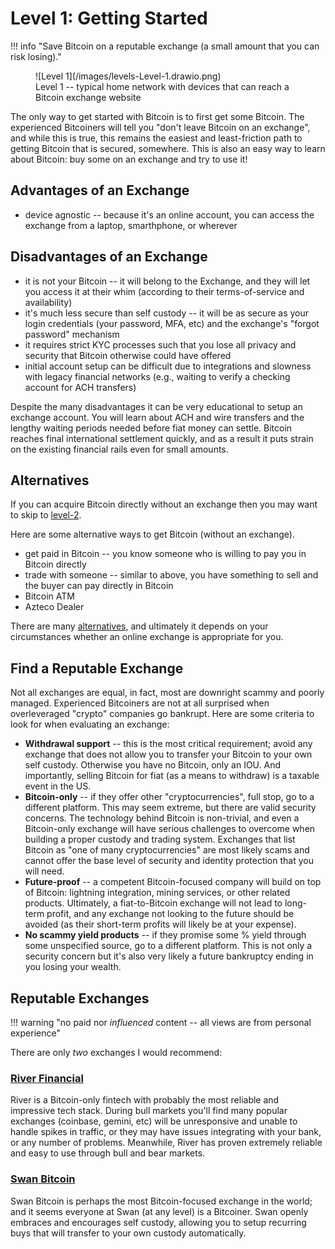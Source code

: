 # Level 1: Getting Started

!!! info "Save Bitcoin on a reputable exchange (a small amount that you can risk losing)."

<figure markdown>
![Level 1](/images/levels-Level-1.drawio.png)
  <figcaption>Level 1 -- typical home network with devices that can reach a Bitcoin exchange website</figcaption>
</figure>

The only way to get started 
 with Bitcoin is to first get some Bitcoin.
The experienced Bitcoiners will tell you
 "don't leave Bitcoin on an exchange", 
 and while this is true, this remains
 the easiest and least-friction path
 to getting Bitcoin that is secured, somewhere.
This is also an easy way to learn about
 Bitcoin: buy some on an exchange and
 try to use it!


## Advantages of an Exchange

* device agnostic -- because it's an online account, you can access the exchange from a laptop, smarthphone, or wherever


## Disadvantages of an Exchange

* it is not your Bitcoin -- it will belong to the Exchange, and they will let you access it at their whim (according to their terms-of-service and availability)
* it's much less secure than self custody -- it will be as secure as your login credentials (your password, MFA, etc) and the exchange's "forgot password" mechanism
* it requires strict KYC processes such that you lose all privacy and security that Bitcoin otherwise could have offered
* initial account setup can be difficult due to integrations and slowness with legacy financial networks (e.g., waiting to verify a checking account for ACH transfers)

Despite the many disadvantages it can be very educational to setup an exchange account.
You will learn about ACH and wire transfers and the lengthy waiting periods
 needed before fiat money can settle. 
Bitcoin reaches final international settlement quickly,
 and as a result it puts strain on the existing financial rails
 even for small amounts.



## Alternatives

If you can acquire
 Bitcoin directly without an exchange
 then you may want to skip to
 [level-2](level-2/).

Here are some alternative ways
 to get Bitcoin (without an exchange).

* get paid in Bitcoin -- you know someone who is willing to pay you in Bitcoin directly
* trade with someone -- similar to above, you have something to sell and the buyer can pay directly in Bitcoin
* Bitcoin ATM
* Azteco Dealer

There are many 
 [alternatives](https://sovrnbitcoiner.com/15-methods-to-aquire-non-kyc-bitcoin/),
 and ultimately 
 it depends on your circumstances whether
 an online exchange is appropriate for you.


## Find a Reputable Exchange

Not all exchanges are equal, in fact, most are downright scammy and poorly managed.
Experienced Bitcoiners are not at all surprised when overleveraged "crypto" companies go bankrupt.
Here are some criteria to look for when evaluating an exchange:

* **Withdrawal support** -- this is the most critical requirement; avoid any exchange that does not allow you to transfer your Bitcoin to your own self custody. Otherwise you have no Bitcoin, only an IOU. And importantly, selling Bitcoin for fiat (as a means to withdraw) is a taxable event in the US.
* **Bitcoin-only** -- if they offer other "cryptocurrencies", full stop, go to a different platform. This may seem extreme, but there are valid security concerns. The technology behind Bitcoin is non-trivial, and even a Bitcoin-only exchange will have serious challenges to overcome when building a proper custody and trading system. Exchanges that list Bitcoin as "one of many cryptocurrencies" are most likely scams and cannot offer the base level of security and identity protection that you will need.
* **Future-proof** -- a competent Bitcoin-focused company will build on top of Bitcoin: lightning integration, mining services, or other related products. Ultimately, a fiat-to-Bitcoin exchange will not lead to long-term profit, and any exchange not looking to the future should be avoided (as their short-term profits will likely be at your expense).
* **No scammy yield products** -- if they promise some % yield through some unspecified source, go to a different platform. This is not only a security concern but it's also very likely a future bankruptcy ending in you losing your wealth.


## Reputable Exchanges

!!! warning "no paid nor *influenced* content -- all views are from personal experience"

There are only *two* exchanges I would recommend:

### [River Financial](https://river.com/)

River is a Bitcoin-only fintech with probably the most reliable and impressive tech stack.
 During bull markets you'll find many popular exchanges (coinbase, gemini, etc)
 will be unresponsive and unable
 to handle spikes in traffic, or they may have issues integrating with your bank, or any number of problems.
Meanwhile, River has proven extremely reliable and easy to use through bull and bear markets.


### [Swan Bitcoin](https://www.swanbitcoin.com/)

Swan Bitcoin is perhaps the most Bitcoin-focused exchange in the world; and it seems
 everyone at Swan (at any level) is a Bitcoiner. Swan openly embraces and encourages
 self custody, allowing you to setup recurring buys that will transfer to your own
 custody automatically.










